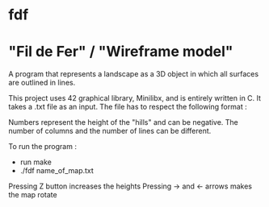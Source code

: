 # fdf
<h1> "Fil de Fer" / "Wireframe model" </h1>

A program that represents a landscape as a 3D object in which all surfaces are outlined in lines. 

This project uses 42 graphical library, Minilibx, and is entirely written in C. It takes a .txt file as an input. The file has to respect the following format :

Numbers represent the height of the "hills" and can be negative. The number of columns and the number of lines can be different.

To run the program :
- run make
- ./fdf name_of_map.txt

Pressing Z button increases the heights
Pressing -> and <- arrows makes the map rotate



